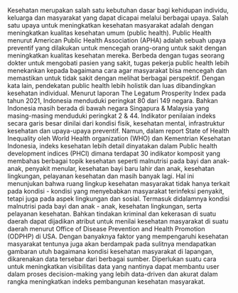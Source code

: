 Kesehatan  merupakan  salah  satu kebutuhan  dasar  bagi  kehidupan  individu, keluarga  dan  masyarakat  yang  dapat dicapai melalui  berbagai  upaya. Salah satu upaya untuk meningkatkan kesehatan masyarakat adalah dengan meningkatkan kualitas kesehatan umum (public health). Public Health menurut  American Public Health Association (APHA) adalah sebuah upaya preventif yang dilakukan untuk mencegah orang-orang untuk sakit dengan meningkatkan kualitas kesehatan mereka. Berbeda dengan tugas seorang dokter untuk mengobati pasien yang sakit, tugas pekerja public health lebih menekankan kepada bagaimana cara agar masyarakat bisa mencegah dan memastikan untuk tidak sakit dengan melihat berbagai perspektif. Dengan kata lain, pendekatan public health  lebih holistik dan luas dibandingkan kesehatan individual.
Menurut laporan The Legatum Prosperity Index pada tahun 2021, Indonesia menduduki peringkat 80 dari 149 negara. Bahkan Indonesia masih berada di bawah negara Singapura & Malaysia yang masing-masing menduduki peringkat 2 & 44. Indikator penilaian indeks secara garis besar dinilai dari kondisi fisik, kesehatan mental, infrastruktur kesehatan dan upaya-upaya preventif. Namun, dalam report State of Health Inequality oleh World Health organization (WHO) dan Kementrian Kesehatan Indonesia, indeks kesehatan lebih detail dinyatakan dalam Public health development indices (PHCI) dimana terdapat 30 indikator komposit yang membahas berbagai topik kesehatan seperti malnutrisi pada bayi dan anak-anak, penyakit menular, kesehatan bayi baru lahir dan anak, kesehatan lingkungan, pelayanan kesehatan dan masih banyak lagi.  Hal ini menunjukan bahwa ruang lingkup kesehatan masyarakat tidak hanya terkait pada kondisi - kondisi yang menyebabkan masyarakat terinfeksi penyakit, tetapi juga pada aspek lingkungan dan sosial. Termasuk didalamnya kondisi malnutrisi pada bayi dan anak - anak, kesehatan lingkungan, serta pelayanan kesehatan. Bahkan tindakan kriminal dan kekerasan di suatu daerah dapat dijadikan atribut untuk menilai kesehatan masyarakat di suatu daerah menurut Office of Disease Prevention and Health Promotion (ODPHP) di USA. 
Dengan banyaknya faktor yang mempengaruhi kesehatan masyarakat tentunya juga akan berdampak pada sulitnya mendapatkan gambaran utuh bagaimana kondisi kesehatan masyarakat di lapangan, dikarenakan data tersebar dari berbagai sumber. Diperlukan suatu cara untuk meningkatkan visibilitas data yang nantinya dapat membantu user dalam proses decision-making yang lebih data-driven dan akurat dalam rangka meningkatkan indeks pembangunan kesehatan masyarakat.
